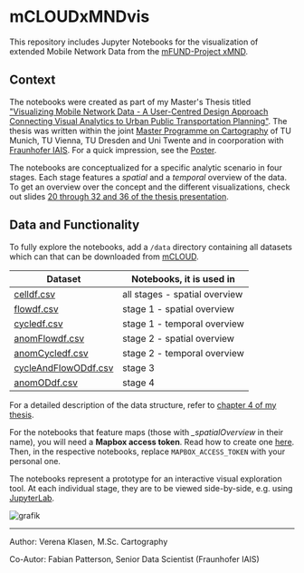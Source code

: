 # mCLOUDxMNDvis

This repository includes Jupyter Notebooks for the visualization of extended Mobile Network Data from the [mFUND-Project xMND](https://www.bmvi.de/SharedDocs/DE/Artikel/DG/mfund-projekte/xmnd.html).

## Context
The notebooks were created as part of my Master's Thesis titled ["Visualizing Mobile Network Data - A User-Centred Design Approach Connecting Visual Analytics to Urban Public Transportation Planning"](https://cartographymaster.eu/wp-content/theses/2020_Klasen_Thesis.pdf).
The thesis was written within the joint [Master Programme on Cartography](https://cartographymaster.eu/) of TU Munich, TU Vienna, TU Dresden and Uni Twente and in coorporation with [Fraunhofer IAIS](https://www.iais.fraunhofer.de/).
For a quick impression, see the [Poster](https://cartographymaster.eu/wp-content/theses/2020_Klasen_Poster.pdf).

The notebooks are conceptualized for a specific analytic scenario in four stages. Each stage features a *spatial* and a *temporal* overview of the data. To get an overview over the concept and the different visualizations, check out slides [20 through 32 and 36 of the thesis presentation](https://cartographymaster.eu/wp-content/theses/2020_Klasen_Presentation.pdf#page=21).

## Data and Functionality
To fully explore the notebooks, add a `/data` directory containing all datasets which can that can be downloaded from [mCLOUD](https://mcloud.de/web/guest/suche/-/results/detail/9A101FEC-3502-495A-9D93-BD8329A9D8AC).

Dataset | Notebooks, it is used in
------- | ------------------------
[celldf.csv](https://www.mcloud.de/downloads/ingrid-group_ige-iplug-mcloud/9A101FEC-3502-495A-9D93-BD8329A9D8AC/celldf.csv) | all stages - spatial overview
[flowdf.csv](https://www.mcloud.de/downloads/ingrid-group_ige-iplug-mcloud/9A101FEC-3502-495A-9D93-BD8329A9D8AC/flowdf.csv) | stage 1 - spatial overview
[cycledf.csv](https://www.mcloud.de/downloads/ingrid-group_ige-iplug-mcloud/9A101FEC-3502-495A-9D93-BD8329A9D8AC/cycledf.csv) | stage 1 - temporal overview
[anomFlowdf.csv](https://www.mcloud.de/downloads/ingrid-group_ige-iplug-mcloud/9A101FEC-3502-495A-9D93-BD8329A9D8AC/anomFlowdf.csv) | stage 2 - spatial overview
[anomCycledf.csv](https://www.mcloud.de/downloads/ingrid-group_ige-iplug-mcloud/9A101FEC-3502-495A-9D93-BD8329A9D8AC/anomCycledf.csv) | stage 2 - temporal overview
[cycleAndFlowODdf.csv](https://www.mcloud.de/downloads/ingrid-group_ige-iplug-mcloud/9A101FEC-3502-495A-9D93-BD8329A9D8AC/cycleAndFlowODdf.csv) | stage 3
[anomODdf.csv](https://www.mcloud.de/downloads/ingrid-group_ige-iplug-mcloud/9A101FEC-3502-495A-9D93-BD8329A9D8AC/anomODdf.csv) | stage 4

For a detailed description of the data structure, refer to [chapter 4 of my thesis](https://cartographymaster.eu/wp-content/theses/2020_Klasen_Thesis.pdf#page=27).

For the notebooks that feature maps (those with *_spatialOverview* in their name), you will need a **Mapbox access token**. Read how to create one [here](https://docs.mapbox.com/help/getting-started/access-tokens/). Then, in the respective notebooks, replace `MAPBOX_ACCESS_TOKEN` with your personal one.

The notebooks represent a prototype for an interactive visual exploration tool. At each individual stage, they are to be viewed side-by-side, e.g. using [JupyterLab](https://jupyter.org/).

![grafik](https://user-images.githubusercontent.com/49414732/112134617-380f1080-8bcd-11eb-9412-ede0c45f685a.png)
___
Author: Verena Klasen, M.Sc. Cartography

Co-Autor: Fabian Patterson, Senior Data Scientist (Fraunhofer IAIS)
